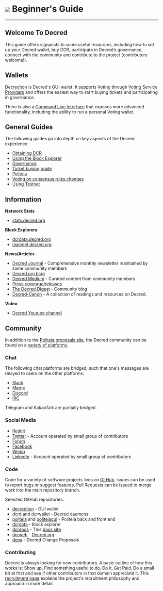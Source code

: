 # <img class="dcr-icon" src="/img/dcr-icons/Flag.svg" /> Beginner's Guide

---

## Welcome To Decred 

This guide offers signposts to some useful resources, including how to set up your Decred wallet, buy DCR, participate in Decred’s governance, connect with the community and contribute to the project (contributors welcome!). 

## Wallets

[Decrediton](../wallets/decrediton/decrediton-setup.md) is Decred's GUI wallet. It supports Voting through [Voting Service Providers](https://decred.org/vsp/) and offers the easiest way to start buying tickets and participating in governance.

There is also a [Command Line Interface](../wallets/cli/cli-installation.md) that exposes more advanced functionality, including the ability to run a personal Voting wallet.

## General Guides 

The following guides go into depth on key aspects of the Decred experience:

* [Obtaining DCR](obtaining-dcr.md)
* [Using the Block Explorer](using-the-block-explorer.md)
* [Governance](../governance/overview.md)
* [Ticket buying guide](../proof-of-stake/overview.md)
* [Politeia](../governance/politeia/overview.md)
* [Voting on consensus rules changes](../governance/consensus-rule-voting/overview.md)
* [Using Testnet](../advanced/using-testnet.md)


## Information

**Network Stats**

* [stats.decred.org](https://stats.decred.org/)

**Block Explorers**

* [dcrdata.decred.org](https://dcrdata.decred.org/)
* [mainnet.decred.org](https://mainnet.decred.org/)

**News/Articles**

* [Decred Journal](https://xaur.github.io/decred-news/) - Comprehensive monthly newsletter maintained by some community members
* [Decred.org blog](https://blog.decred.org)
* [Decred Medium](https://medium.com/decred) - Curated content from community members
* [Press coverage/releases](https://decred.org/press/)
* [The Decred Digest](https://thedecreddigest.com/) - Community blog
* [Decred-Canon](https://github.com/maxbron08/Decred-Canon/) - A collection of readings and resources on Decred.

**Video**

* [Decred Youtube channel](https://www.youtube.com/decredchannel)

## Community

In addition to the [Politeia proposals site](https://proposals.decred.org), the Decred community can be found on a [variety of platforms](https://decred.org/community/).

### Chat 

The following chat platforms are bridged, such that one's messages are relayed to users on the other platforms:

* [Slack](https://slack.decred.org/)
* [Matrix](https://chat.decred.org/)
* [Discord](https://discord.gg/GJ2GXfz)
* [IRC](https://webchat.freenode.net/?channels=decred&uio=d4)

Telegram and KakaoTalk are partially bridged.

### Social Media

* [Reddit](https://www.reddit.com/r/decred)
* [Twitter](https://twitter.com/decredproject) - Account operated by small group of contributors
* [Forum](https://forum.decred.org/)
* [Facebook](https://facebook.com/decredproject) 
* [Weibo](https://weibo.com/DecredProject) 
* [LinkedIn](https://www.linkedin.com/company/decredproject/) - Account operated by small group of contributors

### Code

Code for a variety of software projects lives on [GitHub](https://github.com/decred). Issues can be used to report bugs or suggest features. Pull Requests can be issued to merge work into the main repository branch.

Selected GitHub repositories:

* [decrediton](https://github.com/decred/decrediton) - GUI wallet
* [dcrd](https://github.com/decred/dcrd) and [dcrwallet](https://github.com/decred/dcrwallet) - Decred daemons
* [politeia](https://github.com/decred/politeia) and [politeiagui](https://github.com/decred/politeiagui) - Politeia back and front end
* [dcrdata](https://github.com/decred/dcrdata) - Block explorer
* [dcrdocs](https://github.com/decred/dcrdocs) - This [docs site](../index.md)
* [dcrweb](https://github.com/decred/dcrweb) - [Decred.org](https://decred.org/)
* [dcps](https://github.com/decred/dcps) - Decred Change Proposals

### Contributing

Decred is always looking for new contributors. A basic outline of how this works is: Show up, Find something useful to do, Do it, Get Paid. Do a small bit at first and see if other contributors in that domain appreciate it. This [recruitment page](https://www.decred.org/recruiting/) explains the project's recruitment philosophy and approach in more detail.

